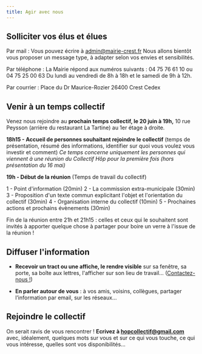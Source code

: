 ```yaml
---
title: Agir avec nous
---
```

## Solliciter vos élus et élues
Par mail :
Vous pouvez écrire à [admin@mairie-crest.fr](mailto:admin@mairie-crest.fr)
Nous allons bientôt vous proposer un message type, à adapter selon vos envies et sensibilités.

Par téléphone :
La Mairie répond aux numéros suivants : 04 75 76 61 10 ou 04 75 25 00 63
Du lundi au vendredi de 8h à 18h et le samedi de 9h à 12h.

Par courrier :
Place du Dr Maurice-Rozier
26400 Crest Cedex

## Venir à un temps collectif
Venez nous rejoindre au **prochain temps collectif, le 20 juin à 19h,**
10 rue Peysson (arrière du restaurant La Tartine) au 1er étage à droite.

**18h15 - Accueil de personnes souhaitant rejoindre le collectif** (temps de présentation, résumé des informations, identifier sur quoi vous voulez vous investir et comment)
_Ce temps concerne uniquement les personnes qui viennent à une réunion du Collectif Hôp pour la première fois (hors présentation du 16 mai)_

**19h - Début de la réunion** (Temps de travail du collectif)

1 - Point d'information (20min)
2 - La commission extra-municipale (30min)
3 - Proposition d'un texte commun explicitant l'objet et l'orientation du collectif (30min)
4 - Organisation interne du collectif (10min)
5 - Prochaines actions et prochains évènements (30min)

Fin de la réunion entre 21h et 21h15 : celles et ceux qui le souhaitent sont invités à apporter quelque chose à partager pour boire un verre à l'issue de la réunion !

## Diffuser l'information
- **Recevoir un tract ou une affiche, le rendre visible** sur sa fenêtre, sa porte, sa boîte aux lettres, l'afficher sur son lieu de travail… ([Contactez-nous !](mailto:hopcollectif@gmail.com))

- **En parler autour de vous** : à vos amis, voisins, collègues, partager l’information par email, sur les réseaux...

## Rejoindre le collectif
On serait ravis de vous rencontrer ! 
**Ecrivez à [hopcollectif@gmail.com](mailto:hopcollectif@gmail.com)** avec, idéalement, quelques mots sur vous et sur ce qui vous touche, ce qui vous intéresse, quelles sont vos disponibilités...